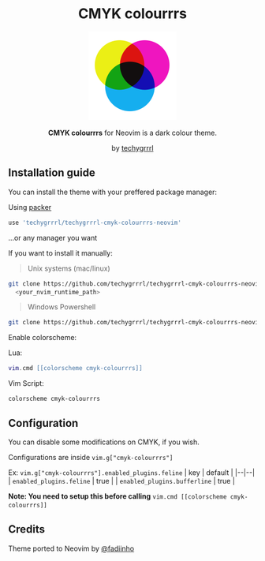 <h1 align="center">CMYK colourrrs</h1>

<p align="center">
  <img src="cmyk-logo.png" width="180" style="display: inline-block; width: 180px" />
</p>

<p align="center">
  <strong>CMYK colourrrs</strong> for Neovim is a dark colour theme.
</p>
<p align="center">
  by <a href="https://techygrrrl.stream">techygrrrl</a>
</p>

## Installation guide
You can install the theme with your preffered package manager:

Using [packer](https://github.com/wbthomason/packer.nvim)

```lua
use 'techygrrrl/techygrrrl-cmyk-colourrrs-neovim'
```

...or any manager you want

If you want to install it manually:

> Unix systems (mac/linux)
```bash
git clone https://github.com/techygrrrl/techygrrrl-cmyk-colourrrs-neovim \
  <your_nvim_runtime_path>
```

> Windows Powershell
```bash
git clone https://github.com/techygrrrl/techygrrrl-cmyk-colourrrs-neovim "<your_nvim_runtime_path>"
```

Enable colorscheme:

Lua:
```lua
vim.cmd [[colorscheme cmyk-colourrrs]]
```

Vim Script:
```vim
colorscheme cmyk-colourrrs
```

## Configuration
You can disable some modifications on CMYK, if you wish.

Configurations are inside `vim.g["cmyk-colourrrs"]`

Ex: `vim.g["cmyk-colourrrs"].enabled_plugins.feline`
| key | default |
|--|--|
| `enabled_plugins.feline` | true |
| `enabled_plugins.bufferline` | true |

**Note: You need to setup this before calling** `vim.cmd [[colorscheme cmyk-colourrrs]]`

## Credits

Theme ported to Neovim by [@fadiinho](https://github.com/fadiinho)
